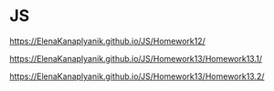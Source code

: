 # JS
https://ElenaKanaplyanik.github.io/JS/Homework12/

https://ElenaKanaplyanik.github.io/JS/Homework13/Homework13.1/

https://ElenaKanaplyanik.github.io/JS/Homework13/Homework13.2/
